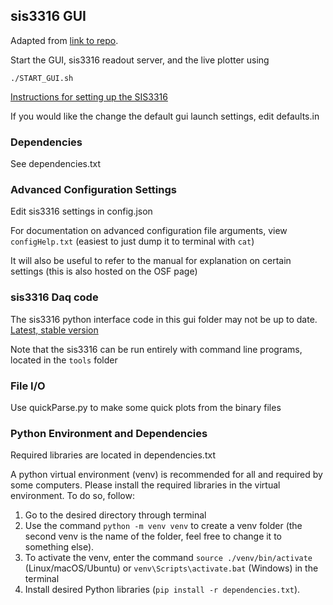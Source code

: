## sis3316 GUI ###

Adapted from [link to repo](https://github.com/dougUCN/sis3316_gui).

Start the GUI, sis3316 readout server, and the live plotter using 

```
./START_GUI.sh
```

[Instructions for setting up the SIS3316](https://github.com/dougUCN/SIS3316)

If you would like the change the default gui launch settings, edit defaults.in

### Dependencies ###

See dependencies.txt

### Advanced Configuration Settings ###

Edit sis3316 settings in config.json

For documentation on advanced configuration file arguments, view `configHelp.txt` (easiest to just dump it to terminal with `cat`)

It will also be useful to refer to the manual for explanation on certain settings (this is also hosted on the OSF page)

### sis3316 Daq code ###

The sis3316 python interface code in this gui folder may not be up to date. [Latest, stable version](https://github.com/dougUCN/SIS3316)

Note that the sis3316 can be run entirely with command line programs, located in the `tools` folder

### File I/O ###

Use quickParse.py to make some quick plots from the binary files

### Python Environment and Dependencies ###

Required libraries are located in dependencies.txt

A python virtual environment (venv) is recommended for all and required by some computers. Please install the required libraries in the virtual environment. To do so, follow:

1. Go to the desired directory through terminal
2. Use the command ```python -m venv venv``` to create a venv folder (the second venv is the name of the folder, feel free to change it to something else).
3. To activate the venv, enter the command ```source ./venv/bin/activate``` (Linux/macOS/Ubuntu) or ```venv\Scripts\activate.bat``` (Windows) in the terminal
4. Install desired Python libraries (```pip install -r dependencies.txt```).


